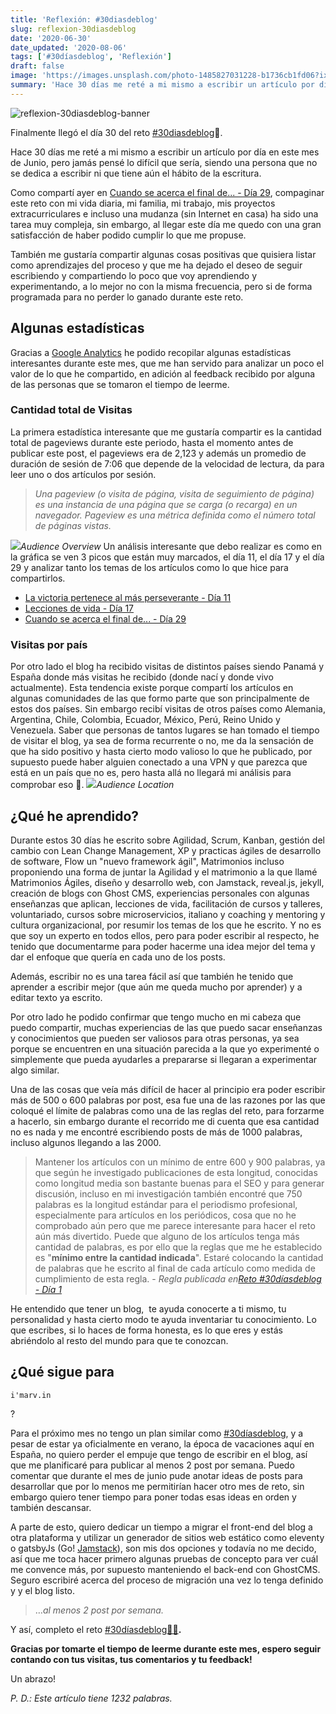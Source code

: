 ```yaml
---
title: 'Reflexión: #30diasdeblog'
slug: reflexion-30diasdeblog
date: '2020-06-30'
date_updated: '2020-08-06'
tags: ['#30díasdeblog', 'Reflexión']
draft: false
image: 'https://images.unsplash.com/photo-1485827031228-b1736cb1fd06?ixlib=rb-1.2.1&q=80&fm=jpg&crop=entropy&cs=tinysrgb&w=2000&fit=max&ixid=eyJhcHBfaWQiOjExNzczfQ'
summary: 'Hace 30 días me reté a mi mismo a escribir un artículo por día en este mes de Junio y aquí estamos, en el dia más esperado, el día 30.'
---
```


![reflexion-30diasdeblog-banner](https://images.unsplash.com/photo-1485827031228-b1736cb1fd06?ixlib=rb-1.2.1&q=80&fm=jpg&crop=entropy&cs=tinysrgb&w=2000&fit=max&ixid=eyJhcHBfaWQiOjExNzczfQ)

Finalmente llegó el día 30 del reto [#30diasdeblog](/tag/30diasdeblog/)🥂.

Hace 30 días me reté a mi mismo a escribir un artículo por día en este mes de Junio, pero jamás pensé lo difícil que sería, siendo una persona que no se dedica a escribir ni que tiene aún el hábito de la escritura.

Como compartí ayer en [Cuando se acerca el final de... - Día 29](/cuando-acerca-final/), compaginar este reto con mi vida diaria, mi familia, mi trabajo, mis proyectos extracurriculares e incluso una mudanza (sin Internet en casa) ha sido una tarea muy compleja, sin embargo, al llegar este día me quedo con una gran satisfacción de haber podido cumplir lo que me propuse.

También me gustaría compartir algunas cosas positivas que quisiera listar como aprendizajes del proceso y que me ha dejado el deseo de seguir escribiendo y compartiendo lo poco que voy aprendiendo y experimentando, a lo mejor no con la misma frecuencia, pero si de forma programada para no perder lo ganado durante este reto.

## Algunas estadísticas

Gracias a [Google Analytics](https://analytics.google.com/) he podido recopilar algunas estadísticas interesantes durante este mes, que me han servido para analizar un poco el valor de lo que he compartido, en adición al feedback recibido por alguna de las personas que se tomaron el tiempo de leerme.

### Cantidad total de Visitas

La primera estadística interesante que me gustaría compartir es la cantidad total de pageviews durante este periodo, hasta el momento antes de publicar este post, el pageviews era de 2,123 y además un promedio de duración de sesión de 7:06 que depende de la velocidad de lectura, da para leer uno o dos artículos por sesión.

> _Una pageview (o visita de página, visita de seguimiento de página) es una instancia de una página que se carga (o recarga) en un navegador. Pageview es una métrica definida como el número total de páginas vistas._

![](https://digitalpress.fra1.cdn.digitaloceanspaces.com/cd0euxp/2020/06/image-38.png)_Audience Overview_
Un análisis interesante que debo realizar es como en la gráfica se ven 3 picos que están muy marcados, el día 11, el día 17 y el día 29 y analizar tanto los temas de los artículos como lo que hice para compartirlos.

- [La victoria pertenece al más perseverante - Día 11](/perseverancia/)
- [Lecciones de vida - Día 17](/lecciones-vida/)
- [Cuando se acerca el final de... - Día 29](/cuando-acerca-final/)

### Visitas por país

Por otro lado el blog ha recibido visitas de distintos países siendo Panamá y España donde más visitas he recibido (donde nací y donde vivo actualmente). Esta tendencia existe porque compartí los artículos en algunas comunidades de las que formo parte que son principalmente de estos dos países. Sin embargo recibí visitas de otros países como Alemania, Argentina, Chile, Colombia, Ecuador, México, Perú, Reino Unido y Venezuela. Saber que personas de tantos lugares se han tomado el tiempo de visitar el blog, ya sea de forma recurrente o no, me da la sensación de que ha sido positivo y hasta cierto modo valioso lo que he publicado, por supuesto puede haber alguien conectado a una VPN y que parezca que está en un país que no es, pero hasta allá no llegará mi análisis para comprobar eso 🧐.
![](https://digitalpress.fra1.cdn.digitaloceanspaces.com/cd0euxp/2020/06/image-39.png)_Audience Location_

## ¿Qué he aprendido?

Durante estos 30 días he escrito sobre Agilidad, Scrum, Kanban, gestión del cambio con Lean Change Management, XP y practicas ágiles de desarrollo de software, Flow un "nuevo framework ágil", Matrimonios incluso proponiendo una forma de juntar la Agilidad y el matrimonio a la que llamé Matrimonios Ágiles, diseño y desarrollo web, con Jamstack, reveal.js, jekyll, creación de blogs con Ghost CMS, experiencias personales con algunas enseñanzas que aplican, lecciones de vida, facilitación de cursos y talleres, voluntariado, cursos sobre microservicios, italiano y coaching y mentoring y cultura organizacional, por resumir los temas de los que he escrito. Y no es que soy un experto en todos ellos, pero para poder escribir al respecto, he tenido que documentarme para poder hacerme una idea mejor del tema y dar el enfoque que quería en cada uno de los posts.

Además, escribir no es una tarea fácil así que también he tenido que aprender a escribir mejor (que aún me queda mucho por aprender) y a editar texto ya escrito.

Por otro lado he podido confirmar que tengo mucho en mi cabeza que puedo compartir, muchas experiencias de las que puedo sacar enseñanzas y conocimientos que pueden ser valiosos para otras personas, ya sea porque se encuentren en una situación parecida a la que yo experimenté o simplemente que pueda ayudarles a prepararse si llegaran a experimentar algo similar.

Una de las cosas que veía más difícil de hacer al principio era poder escribir más de 500 o 600 palabras por post, esa fue una de las razones por las que coloqué el límite de palabras como una de las reglas del reto, para forzarme a hacerlo, sin embargo durante el recorrido me di cuenta que esa cantidad no es nada y me encontré escribiendo posts de más de 1000 palabras, incluso algunos llegando a las 2000.

> Mantener los artículos con un mínimo de entre 600 y 900 palabras, ya que según he investigado publicaciones de esta longitud, conocidas como longitud media son bastante buenas para el SEO y para generar discusión, incluso en mi investigación también encontré que 750 palabras es la longitud estándar para el periodismo profesional, especialmente para artículos en los periódicos, cosa que no he comprobado aún pero que me parece interesante para hacer el reto aún más divertido. Puede que alguno de los artículos tenga más cantidad de palabras, es por ello que la reglas que me he establecido es "**mínimo entre la cantidad indicada**". Estaré colocando la cantidad de palabras que he escrito al final de cada artículo como medida de cumplimiento de esta regla. - _Regla publicada en_[_Reto #30díasdeblog - Día 1_](/reto-30-dias/)

He entendido que tener un blog,  te ayuda conocerte a ti mismo, tu personalidad y hasta cierto modo te ayuda inventariar tu conocimiento. Lo que escribes, si lo haces de forma honesta, es lo que eres y estás abriéndolo al resto del mundo para que te conozcan.

## ¿Qué sigue para

    i'marv.in

?

‌Para el próximo mes no tengo un plan similar como [#30díasdeblog](/tag/30diasdeblog/), y a pesar de estar ya oficialmente en verano, la época de vacaciones aquí en España, no quiero perder el empuje que tengo de escribir en el blog, así que me planificaré para publicar al menos 2 post por semana. Puedo comentar que durante el mes de junio pude anotar ideas de posts para desarrollar que por lo menos me permitirían hacer otro mes de reto, sin embargo quiero tener tiempo para poner todas esas ideas en orden y también descansar.

A parte de esto, quiero dedicar un tiempo a migrar el front-end del blog a otra plataforma y utilizar un generador de sitios web estático como eleventy o gatsbyJs (Go! [Jamstack](/intro-jamstack/)), son mis dos opciones y todavía no me decido, así que me toca hacer primero algunas pruebas de concepto para ver cuál me convence más, por supuesto manteniendo el back-end con GhostCMS. Seguro escribiré acerca del proceso de migración una vez lo tenga definido y y el blog listo.

> …_al menos 2 post por semana._

Y así, completo el reto [#30díasdeblog](/tag/30diasdeblog/)**[👨‍💻](https://emojipedia.org/man-technologist/).**

**Gracias por tomarte el tiempo de leerme durante este mes, espero seguir contando con tus visitas, tus comentarios y tu feedback!**

Un abrazo!

_P. D.: Este artículo tiene 1232 palabras._
